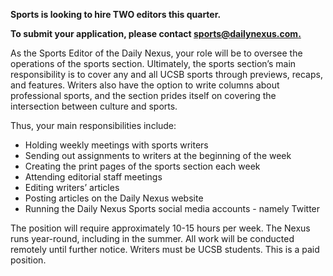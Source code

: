 **Sports is looking to hire TWO editors this quarter.**

**To submit your application, please contact [sports@dailynexus.com.](mailto:sports@dailynexus.com)**

As the Sports Editor of the Daily Nexus, your role will be to oversee the operations of the sports section.
Ultimately, the sports section’s main responsibility is to cover any and all UCSB sports through previews, recaps,
and features. Writers also have the option to write columns about professional sports, and the section prides itself
on covering the intersection between culture and sports.

Thus, your main responsibilities include:
* Holding weekly meetings with sports writers
* Sending out assignments to writers at the beginning of the week
* Creating the print pages of the sports section each week
* Attending editorial staff meetings
* Editing writers’ articles
* Posting articles on the Daily Nexus website
* Running the Daily Nexus Sports social media accounts - namely Twitter

The position will require approximately 10-15 hours per week. The Nexus runs year-round, including in the summer.
All work will be conducted remotely until further notice. Writers must be UCSB students. This is a paid position.